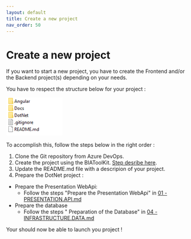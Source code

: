 ```yaml
---
layout: default
title: Create a new project
nav_order: 50
---
```


# Create a new project

If you want to start a new project, you have to create the Frontend and/or the Backend project(s) depending on your needs.

You have to respect the structure below for your project :  

![Structure of Project's folder](./Images/folderStructure.png)

To accomplish this, follow the steps below in the right order : 
1. Clone the Git repository from Azure DevOps.
2. Create the project using the BIAToolKit. [Step desribe here](./BIAToolKit/CREATE.md).
3. Update the README.md file with a descripion of your project.
4. Prepare the DotNet project :
* Prepare the Presentation WebApi:
	* Follow the steps "Prepare the Presentation WebApi" in [01 - PRESENTATION.API.md](./Projects/01-PRESENTATION.API.md)
* Prepare the database
	* Follow the steps " Preparation of the Database" in [04 - INFRASTRUCTURE.DATA.md](./Projects/04-INFRASTRUCTURE.DATA.md)

Your should now be able to launch you project !


